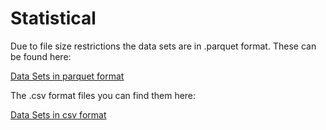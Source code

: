 # Statistical

Due to file size restrictions the data sets are in .parquet format. These can be found here:

[Data Sets in parquet format](https://github.com/OmdenaAI/south-africa-chapter-mapping-urban-v/edit/main/src/data/)
  
The .csv format files you can find them here:  
  
[Data Sets in csv format](https://drive.google.com/drive/folders/1-760Qf36QCfDtSjvpK8JIeVAKKfB8y4a?usp=share_link)
